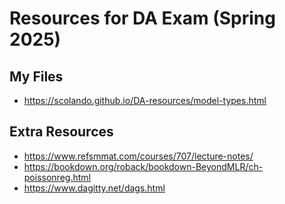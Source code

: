 # Resources for DA Exam (Spring 2025)

 ## My Files
- https://scolando.github.io/DA-resources/model-types.html

 ## Extra Resources
- https://www.refsmmat.com/courses/707/lecture-notes/
- https://bookdown.org/roback/bookdown-BeyondMLR/ch-poissonreg.html
- https://www.dagitty.net/dags.html

